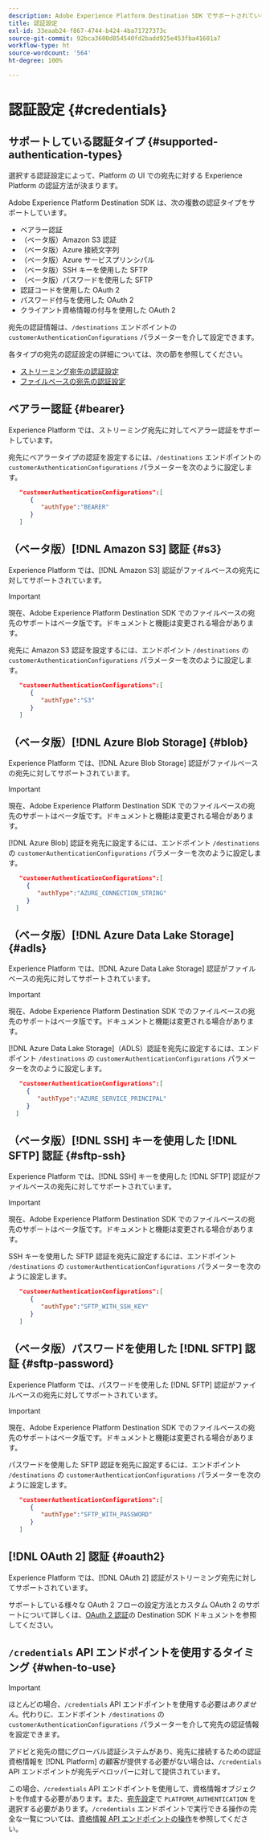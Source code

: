 ```yaml
---
description: Adobe Experience Platform Destination SDK でサポートされている認証設定を使用してユーザーを認証し、宛先エンドポイントに対してデータを有効化します。
title: 認証設定
exl-id: 33eaab24-f867-4744-b424-4ba71727373c
source-git-commit: 92bca3600d854540fd2badd925e453fba41601a7
workflow-type: ht
source-wordcount: '564'
ht-degree: 100%

---
```


# 認証設定 {#credentials}

## サポートしている認証タイプ {#supported-authentication-types}

選択する認証設定によって、Platform の UI での宛先に対する Experience Platform の認証方法が決まります。

Adobe Experience Platform Destination SDK は、次の複数の認証タイプをサポートしています。

* ベアラー認証
* （ベータ版）Amazon S3 認証
* （ベータ版）Azure 接続文字列
* （ベータ版）Azure サービスプリンシパル
* （ベータ版）SSH キーを使用した SFTP
* （ベータ版）パスワードを使用した SFTP
* 認証コードを使用した OAuth 2
* パスワード付与を使用した OAuth 2
* クライアント資格情報の付与を使用した OAuth 2

宛先の認証情報は、`/destinations` エンドポイントの `customerAuthenticationConfigurations` パラメーターを介して設定できます。

各タイプの宛先の認証設定の詳細については、次の節を参照してください。

* [ストリーミング宛先の認証設定](destination-configuration.md#customer-authentication-configurations)
* [ファイルベースの宛先の認証設定](file-based-destination-configuration.md#customer-authentication-configurations)

## ベアラー認証 {#bearer}

Experience Platform では、ストリーミング宛先に対してベアラー認証をサポートしています。

宛先にベアラータイプの認証を設定するには、`/destinations` エンドポイントの `customerAuthenticationConfigurations` パラメーターを次のように設定します。

```json
   "customerAuthenticationConfigurations":[
      {
         "authType":"BEARER"
      }
   ]
```

## （ベータ版）[!DNL Amazon S3] 認証 {#s3}

Experience Platform では、[!DNL Amazon S3] 認証がファイルベースの宛先に対してサポートされています。

>[!IMPORTANT]
>
>現在、Adobe Experience Platform Destination SDK でのファイルベースの宛先のサポートはベータ版です。ドキュメントと機能は変更される場合があります。

宛先に Amazon S3 認証を設定するには、エンドポイント `/destinations` の `customerAuthenticationConfigurations` パラメーターを次のように設定します。

```json
   "customerAuthenticationConfigurations":[
      {
         "authType":"S3"
      }
   ]
```

## （ベータ版）[!DNL Azure Blob Storage] {#blob}

Experience Platform では、[!DNL Azure Blob Storage] 認証がファイルベースの宛先に対してサポートされています。

>[!IMPORTANT]
>
>現在、Adobe Experience Platform Destination SDK でのファイルベースの宛先のサポートはベータ版です。ドキュメントと機能は変更される場合があります。

[!DNL Azure Blob] 認証を宛先に設定するには、エンドポイント `/destinations` の `customerAuthenticationConfigurations` パラメーターを次のように設定します。

```json
   "customerAuthenticationConfigurations":[
     {
        "authType":"AZURE_CONNECTION_STRING"
     }
  ]
```

## （ベータ版）[!DNL Azure Data Lake Storage] {#adls}

Experience Platform では、[!DNL Azure Data Lake Storage] 認証がファイルベースの宛先に対してサポートされています。

>[!IMPORTANT]
>
>現在、Adobe Experience Platform Destination SDK でのファイルベースの宛先のサポートはベータ版です。ドキュメントと機能は変更される場合があります。

[!DNL Azure Data Lake Storage]（ADLS）認証を宛先に設定するには、エンドポイント `/destinations` の `customerAuthenticationConfigurations` パラメーターを次のように設定します。

```json
   "customerAuthenticationConfigurations":[
     {
        "authType":"AZURE_SERVICE_PRINCIPAL"
     }
  ]
```

## （ベータ版）[!DNL SSH] キーを使用した [!DNL SFTP] 認証 {#sftp-ssh}

Experience Platform では、[!DNL SSH] キーを使用した [!DNL SFTP] 認証がファイルベースの宛先に対してサポートされています。

>[!IMPORTANT]
>
>現在、Adobe Experience Platform Destination SDK でのファイルベースの宛先のサポートはベータ版です。ドキュメントと機能は変更される場合があります。

SSH キーを使用した SFTP 認証を宛先に設定するには、エンドポイント `/destinations` の `customerAuthenticationConfigurations` パラメーターを次のように設定します。

```json
   "customerAuthenticationConfigurations":[
      {
         "authType":"SFTP_WITH_SSH_KEY"
      }
   ]
```

## （ベータ版）パスワードを使用した [!DNL SFTP] 認証 {#sftp-password}

Experience Platform では、パスワードを使用した [!DNL SFTP] 認証がファイルベースの宛先に対してサポートされています。

>[!IMPORTANT]
>
>現在、Adobe Experience Platform Destination SDK でのファイルベースの宛先のサポートはベータ版です。ドキュメントと機能は変更される場合があります。

パスワードを使用した SFTP 認証を宛先に設定するには、エンドポイント `/destinations` の `customerAuthenticationConfigurations` パラメーターを次のように設定します。

```json
   "customerAuthenticationConfigurations":[
      {
         "authType":"SFTP_WITH_PASSWORD"
      }
   ]
```

## [!DNL OAuth 2] 認証 {#oauth2}

Experience Platform では、[!DNL OAuth 2] 認証がストリーミング宛先に対してサポートされています。

サポートしている様々な OAuth 2 フローの設定方法とカスタム OAuth 2 のサポートについて詳しくは、[OAuth 2 認証](./oauth2-authentication.md)の Destination SDK ドキュメントを参照してください。


## `/credentials` API エンドポイントを使用するタイミング {#when-to-use}

>[!IMPORTANT]
>
>ほとんどの場合、`/credentials` API エンドポイントを使用する必要は&#x200B;*ありません*。代わりに、エンドポイント `/destinations` の `customerAuthenticationConfigurations` パラメーターを介して宛先の認証情報を設定できます。

アドビと宛先の間にグローバル認証システムがあり、宛先に接続するための認証資格情報を [!DNL Platform] の顧客が提供する必要がない場合は、`/credentials` API エンドポイントが宛先デベロッパーに対して提供されています。

この場合、`/credentials` API エンドポイントを使用して、資格情報オブジェクトを作成する必要があります。また、[宛先設定](./destination-configuration.md#destination-delivery)で `PLATFORM_AUTHENTICATION` を選択する必要があります。`/credentials` エンドポイントで実行できる操作の完全な一覧については、[資格情報 API エンドポイントの操作](./credentials-configuration-api.md)を参照してください。
